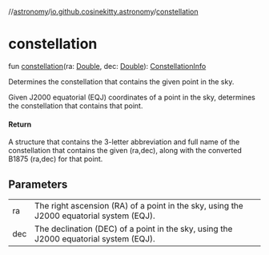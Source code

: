 //[astronomy](../../index.md)/[io.github.cosinekitty.astronomy](index.md)/[constellation](constellation.md)

# constellation

fun [constellation](constellation.md)(ra: [Double](https://kotlinlang.org/api/latest/jvm/stdlib/kotlin/-double/index.html), dec: [Double](https://kotlinlang.org/api/latest/jvm/stdlib/kotlin/-double/index.html)): [ConstellationInfo](-constellation-info/index.md)

Determines the constellation that contains the given point in the sky.

Given J2000 equatorial (EQJ) coordinates of a point in the sky, determines the constellation that contains that point.

#### Return

A structure that contains the 3-letter abbreviation and full name of the constellation that contains the given (ra,dec), along with the converted B1875 (ra,dec) for that point.

## Parameters

| | |
|---|---|
| ra | The right ascension (RA) of a point in the sky, using the J2000 equatorial system (EQJ). |
| dec | The declination (DEC) of a point in the sky, using the J2000 equatorial system (EQJ). |
